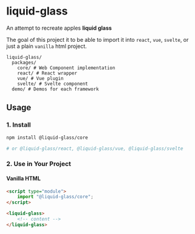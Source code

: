 # liquid-glass

An attempt to recreate apples **liquid glass**

The goal of this project it to be able to import it into `react`, `vue`, `svelte`, or just a plain `vanilla` html project.

```
liquid-glass/
  packages/
    core/ # Web Component implementation
    react/ # React wrapper
    vue/ # Vue plugin
    svelte/ # Svelte component
  demo/ # Demos for each framework
```

## Usage

### 1. Install

```sh
npm install @liquid-glass/core

# or @liquid-glass/react, @liquid-glass/vue, @liquid-glass/svelte
```

### 2. Use in Your Project

#### Vanilla HTML

```html
<script type="module">
	import "@liquid-glass/core";
</script>

<liquid-glass>
	<!-- content -->
</liquid-glass>
```
